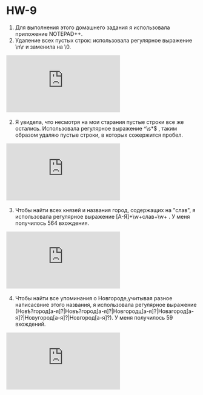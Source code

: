 # HW-9
1. Для выполнения этого домашнего задания я использовала приложение NOTEPAD++.
2. Удаление всех пустых строк: использовала регулярное выражение \n\r и заменила на \0.

![Image alt](https://github.com/annlorp/HW-9/blob/master/Doc1.pdf)

2. Я увидела, что несмотря на мои старания пустые строки все же остались. Использовала регулярное выражение ^\s*$ , таким образом удаляю пустые строки, в которых сожержится пробел.

![Image alt](https://github.com/annlorp/HW-9/blob/master/Doc2.pdf)

3. Чтобы найти всех князей и названия город, содержащих на "слав", я использовала регулярное выражение [А-Я]+\w+слав+\w+ . У меня получилось 564 вхождения.

![Image alt](https://github.com/annlorp/HW-9/blob/master/Doc3.pdf)

4. Чтобы найти все упоминания о Новгороде,учитывая разное написасвние этого названия, я использовала регулярное выражение (Новѣ?город[а-я]?|Новъ?город[а-я]?|Новгородц[а-я]?|Новагород[а-я]?|Новугород[а-я]?|Новгород[а-я]?). У меня получилось 59 вхождений.

![Image alt](https://github.com/annlorp/HW-9/blob/master/Doc4.pdf)
